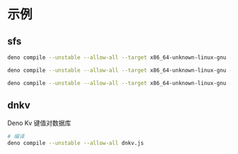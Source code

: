 # 示例

## sfs

```bash
deno compile --unstable --allow-all --target x86_64-unknown-linux-gnu --output dist/sfs sfs.js

deno compile --unstable --allow-all --target x86_64-unknown-linux-gnu --output dist/rmlog rmlog.js

deno compile --unstable --allow-all --target x86_64-unknown-linux-gnu --output dist/cmdarg cmdarg.js
```

## dnkv

Deno Kv 键值对数据库

```bash
# 编译
deno compile --unstable --allow-all dnkv.js
```